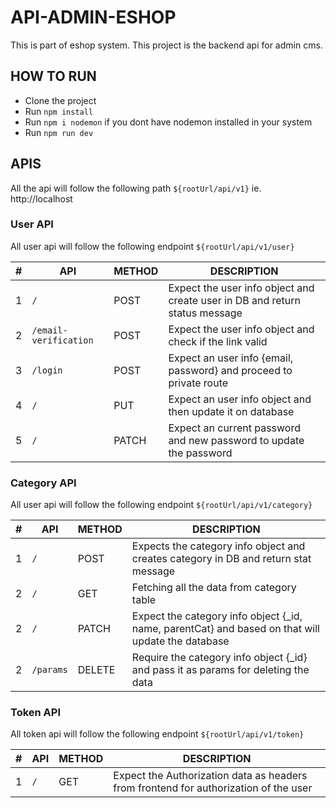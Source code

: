 # API-ADMIN-ESHOP

This is part of eshop system. This project is the backend api for admin cms.

## HOW TO RUN

- Clone the project
- Run `npm install`
- Run `npm i nodemon` if you dont have nodemon installed in your system
- Run `npm run dev`

## APIS

All the api will follow the following path `${rootUrl/api/v1}` ie. http://localhost

### User API

All user api will follow the following endpoint `${rootUrl/api/v1/user}`

| #   | API                   | METHOD | DESCRIPTION                                                                 |
| --- | --------------------- | ------ | --------------------------------------------------------------------------- |
| 1   | `/`                   | POST   | Expect the user info object and create user in DB and return status message |
| 2   | `/email-verification` | POST   | Expect the user info object and check if the link valid                     |
| 3   | `/login`              | POST   | Expect an user info {email, password} and proceed to private route          |
| 4   | `/`                   | PUT    | Expect an user info object and then update it on database                   |
| 5   | `/`                   | PATCH  | Expect an current password and new password to update the password          |

### Category API

All user api will follow the following endpoint `${rootUrl/api/v1/category}`

| #   | API       | METHOD | DESCRIPTION                                                                                        |
| --- | --------- | ------ | -------------------------------------------------------------------------------------------------- |
| 1   | `/`       | POST   | Expects the category info object and creates category in DB and return stat message                |
| 2   | `/`       | GET    | Fetching all the data from category table                                                          |
| 2   | `/`       | PATCH  | Expect the category info object {\_id, name, parentCat} and based on that will update the database |
| 2   | `/params` | DELETE | Require the category info object {\_id} and pass it as params for deleting the data                |

### Token API

All token api will follow the following endpoint `${rootUrl/api/v1/token}`

| #   | API | METHOD | DESCRIPTION                                                                          |
| --- | --- | ------ | ------------------------------------------------------------------------------------ |
| 1   | `/` | GET    | Expect the Authorization data as headers from frontend for authorization of the user |
